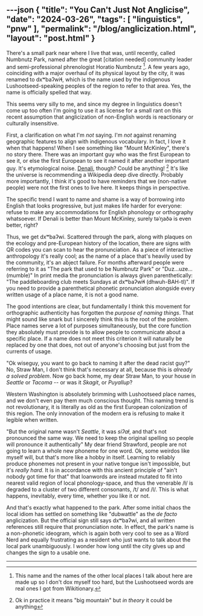 ---json
{
    "title": "You Can't Just Not Anglicise",
    "date": "2024-03-26",
    "tags": [
        "linguistics",
        "pnw"
    ],
    "permalink": "/blog/anglicization.html",
    "layout": "post.html"
}
---


There's a small park near where I live that was, until recently, called Numbnutz Park,  named after the great [citation needed] community leader and semi-professional phrenologist Horatio Numbnutz [^1].  A few years ago, coinciding with a major overhaul of its physical layout by the city, it was renamed to  dxʷbaʔwiɬ, which is the name used by the indigenous Lushootseed-speaking peoples of the region to refer to that area. Yes, the name is officially spelled that way. 

This seems very silly to me, and since my degree in linguistics doesn't come up too often I'm going to use it as license for a small rant on this recent assumption that anglicization of non-English words is reactionary or culturally insensitive. 

First, a clarification on what I'm *not* saying. I'm *not* against renaming geographic features to align with indigenous vocabulary. In fact, I love it when that happens! When I see something like "Mount McKinley", there's no story there. There was an important guy who was the first European to see it, or else the first European to see it named it after another important guy. It's etymological noise. [Denali](https://en.wikipedia.org/wiki/Denali#Naming), though? Could be anything! [^2] It's like the universe is recommending a Wikipedia deep dive directly. Probably more importantly,  I think it's good to have reminders that we (non-native people) were not the first ones to live here. It keeps things in perspective. 

The specific trend I want to name and shame is a way of borrowing into English that looks progressive, but just makes life harder for everyone: refuse to make any accommodations for English phonology or orthography whatsoever. If Denali is better than Mount McKinley, surely təˈŋaðə is even better, right? 

Thus, we get dxʷbaʔwi. Scattered through the park, along with plaques on the ecology and pre-European history of the location, there are signs with QR codes you can scan to hear the pronunciation. As a piece of interactive anthropology it's really cool; as the name of a place that's heavily used by the community, it's an abject failure. For months afterward people were referring to it as "The park that used to be Numbnutz Park" or "Duz...uze...(mumble)" In print media the pronunciation is always given parenthetically: "The paddleboarding club meets Sundays at dxʷbaʔwiɬ (dhwuh-BAH-tl)".  If you need to provide a parenthetical phonetic pronunciation alongside every written usage of a place name, it is not a good name.

The good intentions are clear, but fundamentally I think this movement for orthographic authenticity has forgotten the *purpose of naming things*. That might sound like snark but I sincerely think this is the root of the problem. Place names serve a lot of purposes simultaneously, but the core function they absolutely must provide is to allow people to communicate about a specific place. If a name does not meet this criterion it will naturally be replaced by one that does, not out of anyone's choosing but just from the currents of usage.

"Ok wiseguy, you want to go back to naming it after the dead racist guy?" No, Straw Man, I don't think that's necessary at all, because this is *already a solved problem*. Now go back home, my dear Straw Man, to your house in *Seattle* or *Tacoma* -- or was it *Skagit*, or *Puyallup*?  

 Western Washington is absolutely brimming with Lushootseed place names, and we don't even pay them much conscious thought. This naming trend is not revolutionary, it is literally as old as the first European colonization of this region. The only innovation of the modern era is refusing to make it legible when written. 

 "But the original name wasn't *Seattle*, it was *siʔaɫ*, and that's not pronounced the same way. We need to keep the original spelling so people will pronounce it authentically" My dear friend Strawford, people are not going to learn a whole new phoneme for one word. Ok, some weirdos like myself will, but that's more like a hobby in itself. Learning to reliably produce phonemes not present in your native tongue isn't impossible, but it's *really hard*. It is in accordance with this ancient principle of "ain't nobody got time for that" that loanwords are instead mutated to fit into nearest valid region of local phonology-space, and thus the venerable /ɫ/ is degraded to a cluster of two different consonants, /t/ and /l/. This is what happens, inevitably, every time, whether you like it or not.

And that's exactly what happened to the park. After some initial chaos the local idiom has settled on something like "dubwattle" as the *de facto* anglicization. But the official sign still says dxʷbaʔwi, and all written references still require that pronunciation note. In effect, the park's name is a non-phonetic ideogram, which is again both very cool to see as a Word Nerd and equally frustrating as a resident who just wants to talk about the local park unambiguously. I wonder how long until the city gives up and changes the sign to a usable one.












---
[^1]: This name and the names of the other local places I talk about here are made up so I don't dox myself too hard, but the Lushootseed words are real ones I got from Wikitionary.

[^2]: Ok in practice it means "big mountain" but *in theory* it could be anything
